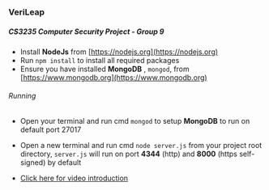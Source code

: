 ### VeriLeap
##### CS3235 Computer Security Project - Group 9

* Install **NodeJs** from [https://nodejs.org](https://nodejs.org)
* Run ``npm install`` to install all required packages
* Ensure you have installed **MongoDB** , ``mongod``, from [https://www.mongodb.org](https://www.mongodb.org)

###### Running
* Open your terminal and run cmd ``mongod`` to setup **MongoDB** to run on default port 27017
* Open a new terminal and run cmd ``node server.js`` from your project root directory, ``server.js`` will run on port **4344** (http) and **8000** (https self-signed) by default

* [Click here for video introduction](https://youtu.be/ic8szPvEC7M)